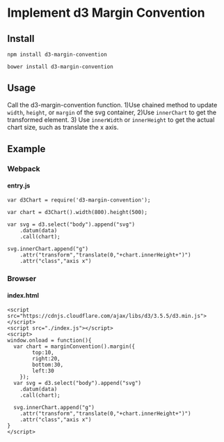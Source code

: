 # Implement d3 Margin Convention

## Install

`npm install d3-margin-convention`  

`bower install d3-margin-convention`  


## Usage

Call the d3-margin-convention function. 1)Use chained method to update `width`, `height`, or `margin` of the svg container, 2)Use `innerChart` to get the transformed <g> element. 3) Use `innerWidth` or `innerHeight` to get the actual chart size, such as translate the x axis.  

## Example

### Webpack

#### entry.js

```
var d3Chart = require('d3-margin-convention');

var chart = d3Chart().width(800).height(500);

var svg = d3.select("body").append("svg")
	.datum(data)
	.call(chart);

svg.innerChart.append("g")
	.attr("transform","translate(0,"+chart.innerHeight+")")
	.attr("class","axis x")
```


### Browser

#### index.html

```
<script src="https://cdnjs.cloudflare.com/ajax/libs/d3/3.5.5/d3.min.js"></script>
<script src="./index.js"></script>
<script>
window.onload = function(){
  var chart = marginConvention().margin({
		top:10,
		right:20,
		bottom:30,
		left:30
	});
  var svg = d3.select("body").append("svg")
  	.datum(data)
  	.call(chart);

  svg.innerChart.append("g")
  	.attr("transform","translate(0,"+chart.innerHeight+")")
  	.attr("class","axis x")
}
</script>
```
